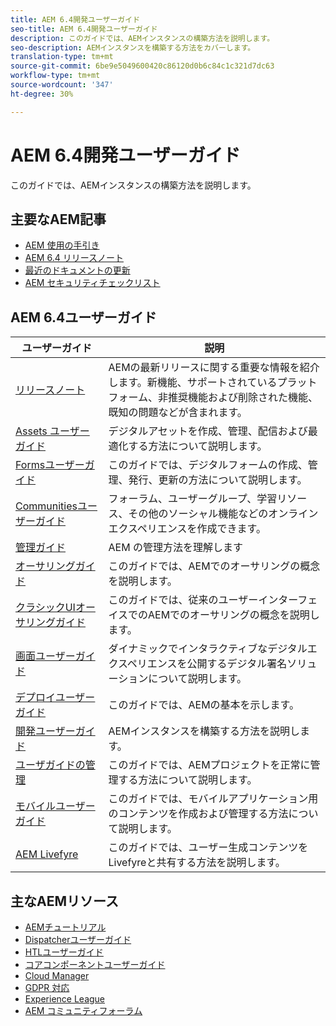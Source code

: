 ```yaml
---
title: AEM 6.4開発ユーザーガイド
seo-title: AEM 6.4開発ユーザーガイド
description: このガイドでは、AEMインスタンスの構築方法を説明します。
seo-description: AEMインスタンスを構築する方法をカバーします。
translation-type: tm+mt
source-git-commit: 6be9e5049600420c86120d0b6c84c1c321d7dc63
workflow-type: tm+mt
source-wordcount: '347'
ht-degree: 30%

---
```



# AEM 6.4開発ユーザーガイド

このガイドでは、AEMインスタンスの構築方法を説明します。

## 主要なAEM記事

* [AEM 使用の手引き](https://helpx.adobe.com/jp/experience-manager/get-started.html)
* [AEM 6.4 リリースノート](/help/release-notes/home.md)
* [最近のドキュメントの更新](https://helpx.adobe.com/experience-manager/documentation-updates.html)
* [AEM セキュリティチェックリスト](/help/sites-administering/security-checklist.md)

## AEM 6.4ユーザーガイド

| ユーザーガイド | 説明 |
|--- |---|
| [リリースノート](/help/release-notes/home.md) | AEMの最新リリースに関する重要な情報を紹介します。新機能、サポートされているプラットフォーム、非推奨機能および削除された機能、既知の問題などが含まれます。 |
| [Assets ユーザーガイド](/help/assets/home.md) | デジタルアセットを作成、管理、配信および最適化する方法について説明します。 |
| [Formsユーザーガイド](/help/forms/home.md) | このガイドでは、デジタルフォームの作成、管理、発行、更新の方法について説明します。 |
| [Communitiesユーザーガイド](/help/communities/home.md) | フォーラム、ユーザーグループ、学習リソース、その他のソーシャル機能などのオンラインエクスペリエンスを作成できます。 |
| [管理ガイド](/help/sites-administering/home.md) | AEM の管理方法を理解します |
| [オーサリングガイド](/help/sites-authoring/home.md) | このガイドでは、AEMでのオーサリングの概念を説明します。 |
| [クラシックUIオーサリングガイド](/help/sites-classic-ui-authoring/home.md) | このガイドでは、従来のユーザーインターフェイスでのAEMでのオーサリングの概念を説明します。 |
| [画面ユーザーガイド](https://docs.adobe.com/content/help/ja-JP/experience-manager-screens/user-guide/aem-screens-introduction.html) | ダイナミックでインタラクティブなデジタルエクスペリエンスを公開するデジタル署名ソリューションについて説明します。 |
| [デプロイユーザーガイド](/help/sites-deploying/home.md) | このガイドでは、AEMの基本を示します。 |
| [開発ユーザーガイド](/help/sites-developing/home.md) | AEMインスタンスを構築する方法を説明します。 |
| [ユーザガイドの管理](/help/managing/home.md) | このガイドでは、AEMプロジェクトを正常に管理する方法について説明します。 |
| [モバイルユーザーガイド](/help/mobile/home.md) | このガイドでは、モバイルアプリケーション用のコンテンツを作成および管理する方法について説明します。 |
| [AEM Livefyre](https://marketing.adobe.com/resources/help/en_US/livefyre/home.html) | このガイドでは、ユーザー生成コンテンツをLivefyreと共有する方法を説明します。 |

## 主なAEMリソース

* [AEMチュートリアル](https://helpx.adobe.com/jp/experience-manager/kt/index/aem-6-4-videos.html)
* [Dispatcherユーザーガイド](https://docs.adobe.com/content/help/ja-JP/experience-manager-dispatcher/using/dispatcher.html)
* [HTLユーザーガイド](https://docs.adobe.com/content/help/ja-JP/experience-manager-htl/using/overview.html)
* [コアコンポーネントユーザーガイド](https://docs.adobe.com/content/help/ja-JP/experience-manager-core-components/using/introduction.html)
* [Cloud Manager](https://docs.adobe.com/content/help/ja-JP/experience-manager-cloud-manager/using/introduction-to-cloud-manager.html)
* [GDPR 対応](/help/managing/data-protection-and-privacy.md)
* [Experience League](https://guided.adobe.com/?promoid=K42KVXHD&amp;mv=other#solutions/experience-manager)
* [AEM コミュニティフォーラム](https://forums.adobe.com/community/experience-cloud/marketing-cloud/experience-manager)